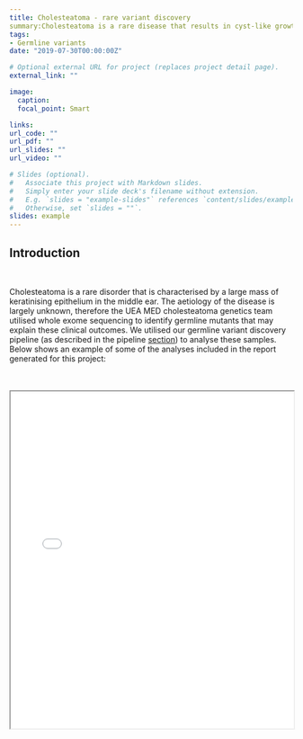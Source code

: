 ```yaml
---
title: Cholesteatoma - rare variant discovery
summary:Cholesteatoma is a rare disease that results in cyst-like growths in the inner ear. In order to gain further understanding into the aetiology of the disease, nine family’s exomes were sequenced. Here we show some of the analyses run as part of our germline variant discovery pipeline.
tags:
- Germline variants
date: "2019-07-30T00:00:00Z"

# Optional external URL for project (replaces project detail page).
external_link: ""

image:
  caption:
  focal_point: Smart

links:
url_code: ""
url_pdf: ""
url_slides: ""
url_video: ""

# Slides (optional).
#   Associate this project with Markdown slides.
#   Simply enter your slide deck's filename without extension.
#   E.g. `slides = "example-slides"` references `content/slides/example-slides.md`.
#   Otherwise, set `slides = ""`.
slides: example
---
```


## Introduction

<br />

Cholesteatoma is a rare disorder that is characterised by a large mass of keratinising epithelium in the middle ear. The aetiology of the disease is largely unknown, therefore the UEA MED cholesteatoma genetics team utilised whole exome sequencing to identify germline mutants that may explain these clinical outcomes. We utilised our germline variant discovery pipeline (as described in the pipeline [section](https://uea-med-pipelines.netlify.app/publication/germline_variant/)) to analyse these samples. Below shows an example of some of the analyses included in the report generated for this project:


<br />

<br />

<iframe
  src="chole_mock_v0.1.html"
  style="width:100%; height:600px;"
></iframe>


<br />

